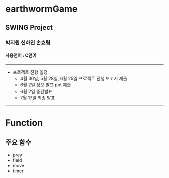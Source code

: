 
# earthwormGame
## SWING Project
### 박지원 신하연 손효림
#### 사용언어 : C언어
___

+ 프로젝트 진행 일정 
  + 4월 30일, 5월 28일, 6월 25일 프로젝트 진행 보고서 제출
  + 6월 2일 정오 발표 ppt 제출
  + 6월 2일 중간발표
  + 7월 17일 최종 발표

___


# Function
## 주요 함수
+ prey
+ field
+ move
+ timer
